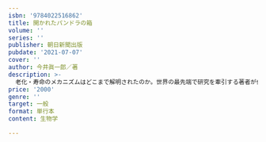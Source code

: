 ```yaml
---
isbn: '9784022516862'
title: 開かれたパンドラの箱
volume: ''
series: ''
publisher: 朝日新聞出版
pubdate: '2021-07-07'
cover: ''
author: 今井眞一郎／著
description: >-
  老化・寿命のメカニズムはどこまで解明されたのか。世界の最先端で研究を牽引する著者が何に着目し、どう研究を進めてきたか、実証的に記す。話題のNMNをはじめ、世界で開発が進む抗老化法はどこまで検証されてきたのか。わかりやすく紹介する。
price: '2000'
genre: ''
target: 一般
format: 単行本
content: 生物学

---
```

